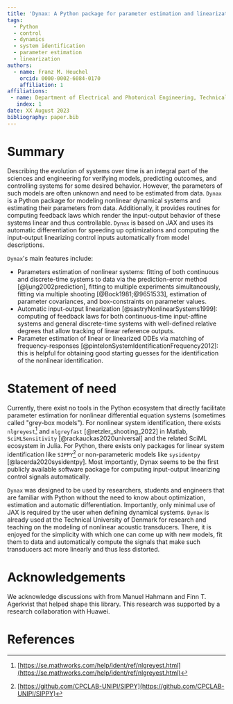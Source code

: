 ```yaml
---
title: 'Dynax: A Python package for parameter estimation and linearization of dynamical system'
tags:
  - Python
  - control
  - dynamics
  - system identification
  - parameter estimation
  - linearization
authors:
  - name: Franz M. Heuchel
    orcid: 0000-0002-6084-0170
    affiliation: 1
affiliations:
 - name: Department of Electrical and Photonical Engineering, Technical University of Denmark, Denmark
   index: 1
date: XX August 2023
bibliography: paper.bib
---
```


# Summary

Describing the evolution of systems over time is an integral part of the sciences and engineering for verifying models,
predicting outcomes, and controlling systems for some desired behavior. However,
the parameters of such models are often unknown and need to be estimated from
data. `Dynax` is a Python package for modeling nonlinear dynamical
systems and estimating their parameters from data. Additionally, it provides
routines for computing feedback laws which render the input-output behavior of
these systems linear and thus controllable. `Dynax` is based on JAX and uses its automatic differentiation for speeding up optimizations and computing the input-output linearizing control inputs automatically from model descriptions.

`Dynax`'s main features include:

- Parameters estimation of nonlinear systems: fitting of both continuous and discrete-time systems to data via the prediction-error method [@ljung2002prediction], fitting to multiple experiments simultaneously, fitting via multiple shooting [@Bock1981;@9651533], estimation of parameter covariances, and box-constraints on parameter values.
- Automatic input-output linearization [@sastryNonlinearSystems1999]: computing of feedback laws for both continuous-time input-affine systems and general discrete-time systems with well-defined relative degrees that allow tracking of linear reference outputs.
- Parameter estimation of linear or linearized ODEs via matching of frequency-responses [@pintelonSystemIdentificationFrequency2012]: this is helpful for obtaining good starting guesses for the identification of the nonlinear identification.

# Statement of need

Currently, there exist no tools in the Python ecosystem that directly facilitate parameter estimation for nonlinear differential equation systems (sometimes called "grey-box models"). For nonlinear system identification, there exists `nlgreyest`[^nlgreyest] and `nlgreyfast` [@retzler_shooting_2022] in Matlab, `SciMLSensitivity` [@rackauckas2020universal] and the related SciML ecosystem in Julia. For Python, there exists only packages for linear system identification like `SIPPY`[^sippy] or non-parameteric models like `sysidentpy` [@lacerda2020sysidentpy]. Most importantly, Dynax seems to be the first publicly available software package for computing input-output linearizing control signals automatically.

`Dynax` was designed to be used by researchers, students and engineers that are familiar with Python without the need to know about optimization, estimation and automatic differentiation. Importantly, only minimal use of JAX is required by the user when defining dynamical systems. `Dynax` is already used at the Technical University of Denmark for research and teaching on the modeling of nonlinear acoustic transducers. There, it is enjoyed for the simplicity with which one can come up with new models, fit them to data and automatically compute the signals that make such transducers act more linearly and thus less distorted.

[^nlgreyest]: [https://se.mathworks.com/help/ident/ref/nlgreyest.html](https://se.mathworks.com/help/ident/ref/nlgreyest.html)
[^sippy]: [https://github.com/CPCLAB-UNIPI/SIPPY](https://github.com/CPCLAB-UNIPI/SIPPY)

# Acknowledgements

We acknowledge discussions with from Manuel Hahmann and Finn T. Agerkvist that helped shape this library. This research was supported by a research collaboration with Huawei.

# References

